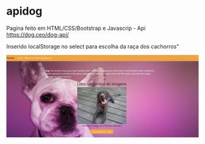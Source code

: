 # apidog

Pagina feito em HTML/CSS/Bootstrap e Javascrip - Api https://dog.ceo/dog-api/

Inserido localStorage no select para escolha da raça dos cachorros"

<img src="https://github.com/willhalen/apidog/blob/master/home-dogs.png"/>



